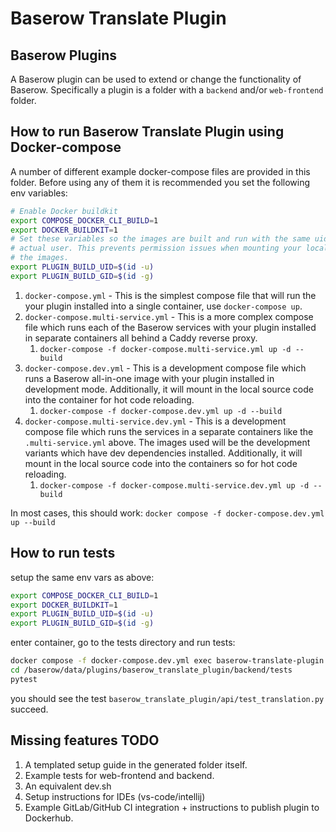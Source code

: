 # Baserow Translate Plugin

## Baserow Plugins

A Baserow plugin can be used to extend or change the functionality of Baserow.
Specifically a plugin is a folder with a `backend` and/or `web-frontend` folder.

## How to run Baserow Translate Plugin using Docker-compose

A number of different example docker-compose files are provided in this folder. Before
using any of them it is recommended you set the following env variables:

```bash
# Enable Docker buildkit
export COMPOSE_DOCKER_CLI_BUILD=1
export DOCKER_BUILDKIT=1
# Set these variables so the images are built and run with the same uid/gid as your 
# actual user. This prevents permission issues when mounting your local source into
# the images.
export PLUGIN_BUILD_UID=$(id -u)
export PLUGIN_BUILD_GID=$(id -g)
```

1. `docker-compose.yml` - This is the simplest compose file that will run the your
   plugin installed into a single container, use `docker-compose up`.
2. `docker-compose.multi-service.yml` - This is a more complex compose file which runs
   each of the Baserow services with your plugin installed in separate containers all
   behind a Caddy reverse proxy.
    1. `docker-compose -f docker-compose.multi-service.yml up -d --build`
4. `docker-compose.dev.yml` - This is a development compose file which
   runs a Baserow all-in-one image with your plugin installed in development mode.
   Additionally, it will mount in the local source code into the container for hot code
   reloading.
   1. `docker-compose -f docker-compose.dev.yml up -d --build`
4. `docker-compose.multi-service.dev.yml` - This is a development compose file which
   runs the services in a separate containers like the `.multi-service.yml` above. The
   images used will be the development variants which have dev dependencies installed.
   Additionally, it will mount in the local source code into the containers so for hot
   code reloading.
   1. `docker-compose -f docker-compose.multi-service.dev.yml up -d --build`

In most cases, this should work:
`docker compose -f docker-compose.dev.yml up --build`

## How to run tests
setup the same env vars as above:
```bash
export COMPOSE_DOCKER_CLI_BUILD=1
export DOCKER_BUILDKIT=1
export PLUGIN_BUILD_UID=$(id -u)
export PLUGIN_BUILD_GID=$(id -g)
```
enter container, go to the tests directory and run tests:
```bash
docker compose -f docker-compose.dev.yml exec baserow-translate-plugin /baserow.sh backend-cmd bash -c bash
cd /baserow/data/plugins/baserow_translate_plugin/backend/tests
pytest
```
you should see the test `baserow_translate_plugin/api/test_translation.py` succeed.

## Missing features TODO

1. A templated setup guide in the generated folder itself.
2. Example tests for web-frontend and backend.
3. An equivalent dev.sh
4. Setup instructions for IDEs (vs-code/intellij)
5. Example GitLab/GitHub CI integration + instructions to publish plugin to Dockerhub.
